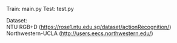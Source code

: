 Train: main.py
Test: test.py

Dataset:<br>
NTU RGB+D (https://rose1.ntu.edu.sg/dataset/actionRecognition/)<br>
Northwestern-UCLA (http://users.eecs.northwestern.edu/)
